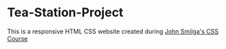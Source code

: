# Tea-Station-Project

This is a responsive HTML CSS website created during [John Smilga's CSS Course](https://www.udemy.com/course/in-depth-html-css-course-build-responsive-websites/)
